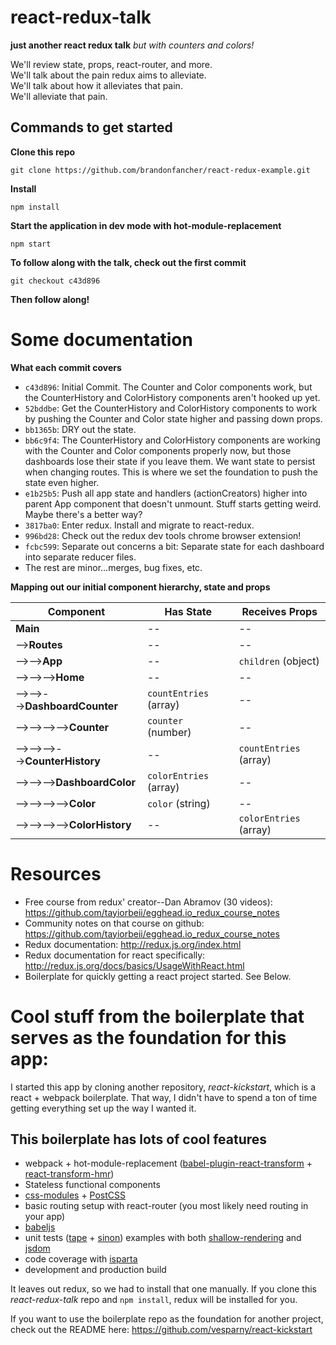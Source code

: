 # react-redux-talk
**just another react redux talk**
_but with counters and colors!_

We'll review state, props, react-router, and more.  
We'll talk about the pain redux aims to alleviate.  
We'll talk about how it alleviates that pain.  
We'll alleviate that pain.

## Commands to get started

**Clone this repo**
```
git clone https://github.com/brandonfancher/react-redux-example.git
```

**Install**
```
npm install
```

**Start the application in dev mode with hot-module-replacement**
```
npm start
```

**To follow along with the talk, check out the first commit**
```
git checkout c43d896
```

**Then follow along!**

# Some documentation

**What each commit covers**

* `c43d896`: Initial Commit. The Counter and Color components work, but the CounterHistory and ColorHistory components aren't hooked up yet.
* `52bddbe`: Get the CounterHistory and ColorHistory components to work by pushing the Counter and Color state higher and passing down props.
* `bb1365b`: DRY out the state.
* `bb6c9f4`: The CounterHistory and ColorHistory components are working with the Counter and Color components properly now, but those dashboards
lose their state if you leave them. We want state to persist when changing routes. This is where we set the foundation to push the state even higher.
* `e1b25b5`: Push all app state and handlers (actionCreators) higher into parent App component that doesn't unmount. Stuff starts getting weird. Maybe there's a better way?
* `3817ba0`: Enter redux. Install and migrate to react-redux.
* `996bd28`: Check out the redux dev tools chrome browser extension!
* `fcbc599`: Separate out concerns a bit: Separate state for each dashboard into separate reducer files.
* The rest are minor...merges, bug fixes, etc.

**Mapping out our initial component hierarchy, state and props**

Component | Has State | Receives Props
--- | --- | ---
**Main** | -- | --
-->**Routes** | -- | --
-->-->**App** | -- | `children` (object)
-->-->-->**Home** | -- | --
-->-->-->**DashboardCounter** | `countEntries` (array) | --
-->-->-->-->**Counter** | `counter` (number) | --
-->-->-->-->**CounterHistory** | -- | `countEntries` (array)
-->-->-->**DashboardColor** | `colorEntries` (array) | --
-->-->-->-->**Color** | `color` (string) | --
-->-->-->-->**ColorHistory** | -- | `colorEntries` (array)


# Resources

* Free course from redux' creator--Dan Abramov (30 videos): https://github.com/tayiorbeii/egghead.io_redux_course_notes
* Community notes on that course on github: https://github.com/tayiorbeii/egghead.io_redux_course_notes
* Redux documentation: http://redux.js.org/index.html
* Redux documentation for react specifically: http://redux.js.org/docs/basics/UsageWithReact.html
* Boilerplate for quickly getting a react project started. See Below.


# Cool stuff from the boilerplate that serves as the foundation for this app:

I started this app by cloning another repository, _react-kickstart_, which is a react + webpack boilerplate.
That way, I didn't have to spend a ton of time getting everything set up the way I wanted it.

## This boilerplate has lots of cool features
* webpack + hot-module-replacement ([babel-plugin-react-transform](https://github.com/gaearon/babel-plugin-react-transform) + [react-transform-hmr](https://github.com/gaearon/react-transform-hmr))
* Stateless functional components
* [css-modules](https://github.com/css-modules/css-modules/) + [PostCSS](https://github.com/postcss/postcss)
* basic routing setup with react-router (you most likely need routing in your app)
* [babeljs](https://babeljs.io/)
* unit tests ([tape](https://github.com/substack/tape/) + [sinon](http://sinonjs.org/)) examples with both [shallow-rendering](https://facebook.github.io/react/docs/test-utils.html#shallow-rendering) and [jsdom](https://github.com/tmpvar/jsdom)
* code coverage with [isparta](https://github.com/douglasduteil/isparta)
* development and production build

It leaves out redux, so we had to install that one manually. If you clone this _react-redux-talk_ repo and `npm install`, redux will be installed for you.

If you want to use the boilerplate repo as the foundation for another project, check out the README here: https://github.com/vesparny/react-kickstart
